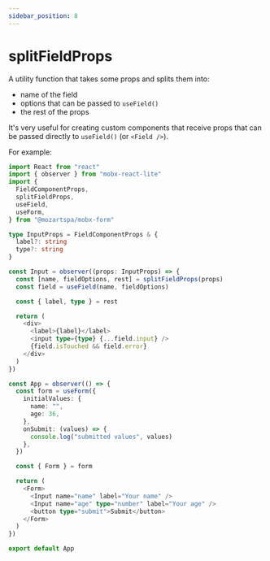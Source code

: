 ```yaml
---
sidebar_position: 8
---
```


# splitFieldProps

A utility function that takes some props and splits them into:

- name of the field
- options that can be passed to `useField()`
- the rest of the props

It's very useful for creating custom components that receive props that can be passed directly to `useField()` (or `<Field />`).

For example:

```typescript {4-5,10,16-17,19}
import React from "react"
import { observer } from "mobx-react-lite"
import {
  FieldComponentProps,
  splitFieldProps,
  useField,
  useForm,
} from "@mozartspa/mobx-form"

type InputProps = FieldComponentProps & {
  label?: string
  type?: string
}

const Input = observer((props: InputProps) => {
  const [name, fieldOptions, rest] = splitFieldProps(props)
  const field = useField(name, fieldOptions)

  const { label, type } = rest

  return (
    <div>
      <label>{label}</label>
      <input type={type} {...field.input} />
      {field.isTouched && field.error}
    </div>
  )
})

const App = observer(() => {
  const form = useForm({
    initialValues: {
      name: "",
      age: 36,
    },
    onSubmit: (values) => {
      console.log("submitted values", values)
    },
  })

  const { Form } = form

  return (
    <Form>
      <Input name="name" label="Your name" />
      <Input name="age" type="number" label="Your age" />
      <button type="submit">Submit</button>
    </Form>
  )
})

export default App
```
